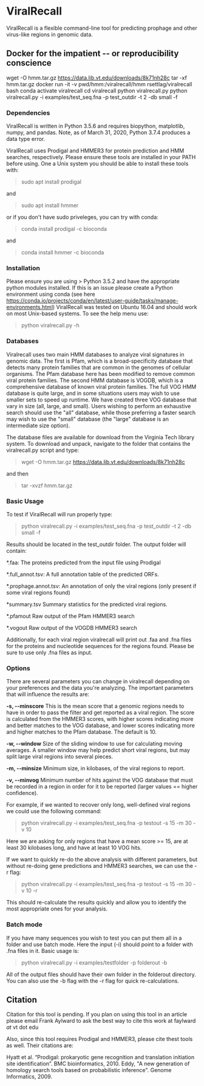 # ViralRecall
ViralRecall is a flexible command-line tool for predicting prophage and other virus-like regions in genomic data.

## Docker for the impatient -- or reproducibility conscience

wget -O hmm.tar.gz https://data.lib.vt.edu/downloads/8k71nh28c
tar -xf hmm.tar.gz
docker run -it -v pwd/hmm:/viralrecall/hmm rsettlag/viralrecall bash
conda activate viralrecall
cd viralrecall
python viralrecall.py
python viralrecall.py -i examples/test_seq.fna -p test_outdir -t 2 -db small -f 

### Dependencies
ViralRecall is written in Python 3.5.6 and requires biopython, matplotlib, numpy, and pandas. Note, as of March 31, 2020, Python 3.7.4 produces a data type error.

ViralRecall uses Prodigal and HMMER3 for protein prediction and HMM searches, respectively. Please ensure these tools are installed in your PATH before using. 
One a Unix system you should be able to install these tools with: 

> sudo apt install prodigal

and

> sudo apt install hmmer

or if you don't have sudo priveleges, you can try with conda:

>conda install prodigal -c bioconda

and

>conda install hmmer -c bioconda

### Installation
Please ensure you are using > Python 3.5.2 and have the appropriate python modules installed. If this is an issue please create a Python environment using conda (see here https://conda.io/projects/conda/en/latest/user-guide/tasks/manage-environments.html) 
ViralRecall was tested on Ubuntu 16.04 and should work on most Unix-based systems. To see the help menu use:
> python viralrecall.py -h

### Databases
Viralrecall uses two main HMM databases to analyze viral signatures in genomic data. The first is Pfam, which is a broad-specificity database that detects many protein families that are common in the genomes of cellular organisms. The Pfam database here has been modified to remove common viral protein families. The second HMM database is VOGDB, which is a comprehensive database of known viral protein families. The full VOG HMM database is quite large, and in some situations users may wish to use smaller sets to speed up runtime. We have created three VOG database that vary in size (all, large, and small). Users wishing to perform an exhaustive search should use the "all" database, while those preferring a faster search may wish to use the "small" database (the "large" database is an intermediate size option). 

The database files are available for download from the Virginia Tech library system. To download and unpack, navigate to the folder that contains the viralrecall.py script and type:
> wget -O hmm.tar.gz https://data.lib.vt.edu/downloads/8k71nh28c

and then

> tar -xvzf hmm.tar.gz

### Basic Usage
To test if ViralRecall will run properly type:
> python viralrecall.py -i examples/test_seq.fna -p test_outdir -t 2 -db small -f

Results should be located in the test_outdir folder. 
The output folder will contain:

*.faa:                   The proteins predicted from the input file using Prodigal

*.full_annot.tsv:        A full annotation table of the predicted ORFs. 

*.prophage.annot.tsv:    An annotation of only the viral regions (only present if some viral regions found)

*summary.tsv             Summary statistics for the predicted viral regions. 

*.pfamout                Raw output of the Pfam HMMER3 search

*.vogout                 Raw output of the VOGDB HMMER3 search


Additionally, for each viral region viralrecall will print out .faa and .fna files for the proteins and nucleotide sequences for the regions found. 
Please be sure to use only .fna files as input. 


### Options

There are several parameters you can change in viralrecall depending on your preferences and the data you're analyzing. The important parameters that will influence the results are:

**-s, --minscore**
This is the mean score that a genomic regions needs to have in order to pass the filter and get reported as a viral region. The score is calculated from the HMMER3 scores, with higher scores indicating more and better matches to the VOG database, and lower scores indicating more and higher matches to the Pfam database. The default is 10. 

**-w, --window**
Size of the sliding window to use for calculating moving averages. A smaller window may help predict short viral regions, but may split large viral regions into several pieces. 

**-m, --minsize**
Minimum size, in kilobases, of the viral regions to report. 

**-v, --minvog**
Minimum number of hits against the VOG database that must be recorded in a region in order for it to be reported (larger values == higher confidence). 

For example, if we wanted to recover only long, well-defined viral regions we could use the following command:
> python viralrecall.py -i examples/test_seq.fna -p testout -s 15 -m 30 -v 10

Here we are asking for only regions that have a mean score >= 15, are at least 30 kilobases long, and have at least 10 VOG hits.

If we want to quickly re-do the above analysis with different parameters, but without re-doing gene predictions and HMMER3 searches, we can use the -r flag:

> python viralrecall.py -i examples/test_seq.fna -p testout -s 15 -m 30 -v 10 -r

This should re-calculate the results quickly and allow you to identify the most appropriate ones for your analysis. 


### Batch mode
If you have many sequences you wish to test you can put them all in a folder and use batch mode. Here the input (-i) should point to a folder with .fna files in it. 
Basic usage is:

> python viralrecall.py -i examples/testfolder -p folderout -b

All of the output files should have their own folder in the folderout directory. You can also use the -b flag with the -r flag for quick re-calculations. 



## Citation

Citation for this tool is pending. If you plan on using this tool in an article please email Frank Aylward to ask the best way to cite this work at faylward _at_ vt dot edu

Also, since this tool requires Prodigal and HMMER3, please cite thest tools as well. Their citations are:

Hyatt et al. “Prodigal: prokaryotic gene recognition and translation initiation site identification”. BMC bioinformatics, 2010. 
Eddy, "A new generation of homology search tools based on probabilistic inference". Genome Informatics, 2009. 









